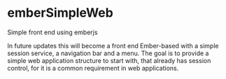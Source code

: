 # emberSimpleWeb
Simple front end using emberjs

In future updates this will become a front end Ember-based with a simple session service, a navigation bar and a menu. The goal is to provide a simple web application structure to start with, that already has session control, for it is a common requirement in web applications.

